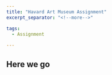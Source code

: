 ```yaml
---
title: "Havard Art Museum Assignment"
excerpt_separator: "<!--more-->"

tags:
  - Assignment
  
---
```


## **Here we go**